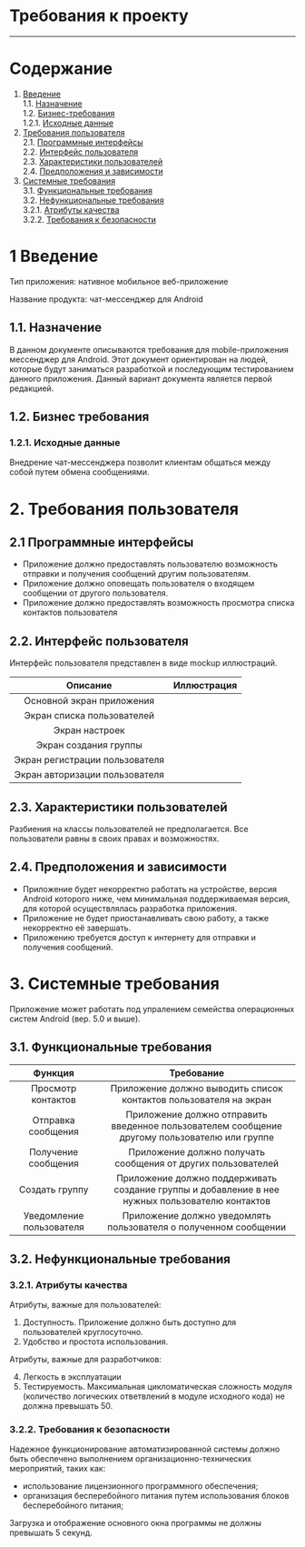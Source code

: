﻿# Требования к проекту
---

# Содержание

1. [Введение](#intro)  
1.1. [Назначение](#appointment)  
1.2. [Бизнес-требования](#business)  
1.2.1. [Исходные данные](#data)  
2. [Требования пользователя](#requirements)  
2.1. [Программные интерфейсы](#interfaces)  
2.2. [Интерфейс пользователя](#ui)  
2.3. [Характеристики пользователей](#users)  
2.4. [Предположения и зависимости](#dependence)  
3. [Системные требования](#systemreq)  
3.1. [Функциональные требования](#functionalreq)  
3.2. [Нефункциональные требования](#nonfunctionalreq)  
3.2.1. [Атрибуты качества](#qa)  
3.2.2. [Требования к безопасности](#security)  


<a name = "intro"/>

# 1 Введение

Тип приложения: нативное мобильное веб-приложение

Название продукта: чат-мессенджер для Android 


<a name = "appointment"/>

## 1.1. Назначение

В данном документе описываются требования для mobile-приложения мессенджер для Android. Этот документ ориентирован на людей, которые будут заниматься разработкой и последующим тестированием данного приложения. Данный вариант документа является первой редакцией.


<a name = "business"/>

## 1.2. Бизнес требования


<a name = "data"/>

### 1.2.1. Исходные данные

Внедрение чат-мессенджера позволит клиентам общаться между собой путем обмена сообщениями.


<a name = "requirements"/>

# 2. Требования пользователя


<a name = "interfaces"/>

## 2.1 Программные интерфейсы

* Приложение должно предоставлять пользователю возможность отправки и получения сообщений другим пользователям.
* Приложение должно оповещать пользователя о входящем сообщении от другого пользователя.
* Приложение должно предоставлять возможность просмотра списка контактов пользователя


<a name = "ui"/>

## 2.2. Интерфейс пользователя

Интерфейс пользователя представлен в виде mockup иллюстраций.

| Описание| Иллюстрация|
| :------: | :-------: |
| Основной экран приложения |  |
| Экран списка пользователей |  |
| Экран настроек |  |
| Экран создания группы |  |
| Экран регистрации пользователя |  |
| Экран авторизации пользователя |  |



<a name = "users"/>

## 2.3. Характеристики пользователей

Разбиения на классы пользователей не предполагается. Все пользователи равны в своих правах и возможностях.


<a name = "dependence"/>

## 2.4. Предположения и зависимости

* Приложение будет некорректно работать на устройстве, версия Android которого ниже, чем минимальная поддерживаемая версия, для которой осуществлялась разработка приложения.
* Приложение не будет приостанавливать свою работу, а также некорректно её завершать. 
* Приложению требуется доступ к интернету для отправки и получения сообщений.

<a name = "systemreq"/>

# 3. Системные требования

Приложение может работать под упралением семейства операционных систем Android (вер. 5.0 и выше).


<a name = "functionalreq"/>

## 3.1. Функциональные требования

| Функция | Требование |
| :------: | :-------: |
| Просмотр контактов | Приложение должно выводить список контактов пользователя на экран |
| Отправка сообщения | Приложение должно отправить введенное пользователем сообщение другому пользователю или группе |
| Получение сообщения | Приложение должно получать сообщения от других пользователей |
| Создать группу | Приложение должно поддерживать создание группы и добавление в нее нужных пользователю контактов |
| Уведомление пользователя | Приложение должно уведомлять пользователя о полученном сообщении |

 

<a name = "nonfunctionalreq"/>

## 3.2. Нефункциональные требования


<a name = "qa"/>

### 3.2.1. Атрибуты качества

Атрибуты, важные для пользователей:
1. Доступность. Приложение должно быть доступно для пользователей круглосуточно.
2. Удобство и простота использования. 

Атрибуты, важные для разработчиков:

4. Легкость в эксплуатации
5. Тестируемость. Максимальная цикломатическая сложность модуля (количество логических ответвлений в модуле исходного кода) не должна превышать 50.


<a name = "security"/>

### 3.2.2. Требования к безопасности

Надежное функционирование автоматизированной системы должно быть обеспечено выполнением организационно-технических мероприятий, таких как:

- использование лицензионного программного обеспечения;
- организация бесперебойного питания путем использования блоков бесперебойного питания;

Загрузка и отображение основного окна программы не должны превышать 5 секунд. 
